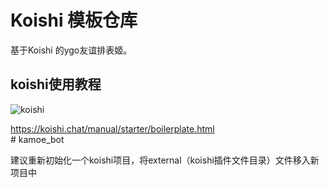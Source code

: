 # Koishi 模板仓库  
  
基于Koishi 的ygo友谊排表姬。  <br>
  
## koishi使用教程  
![koishi](https://koishi.chat/logo.png)  
  
<https://koishi.chat/manual/starter/boilerplate.html>  
#   k a m o e _ b o t  
  
建议重新初始化一个koishi项目，将external（koishi插件文件目录）文件移入新项目中  
 
 
